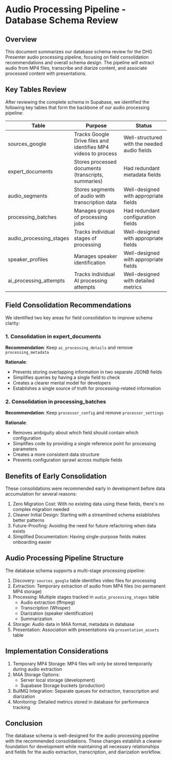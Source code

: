 # Audio Processing Pipeline - Database Schema Review

## Overview
This document summarizes our database schema review for the DHG Presenter audio processing pipeline, focusing on field consolidation recommendations and overall schema design. The pipeline will extract audio from MP4 files, transcribe and diarize content, and associate processed content with presentations.

## Key Tables Review
After reviewing the complete schema in Supabase, we identified the following key tables that form the backbone of our audio processing pipeline:

| Table | Purpose | Status |
|-------|---------|--------|
| sources_google | Tracks Google Drive files and identifies MP4 videos to process | Well-structured with the needed audio fields |
| expert_documents | Stores processed documents (transcripts, summaries) | Had redundant metadata fields |
| audio_segments | Stores segments of audio with transcription data | Well-designed with appropriate fields |
| processing_batches | Manages groups of processing jobs | Had redundant configuration fields |
| audio_processing_stages | Tracks individual stages of processing | Well-designed with appropriate fields |
| speaker_profiles | Manages speaker identification | Well-designed with appropriate fields |
| ai_processing_attempts | Tracks individual AI processing attempts | Well-designed with detailed metrics |

## Field Consolidation Recommendations
We identified two key areas for field consolidation to improve schema clarity:

### 1. Consolidation in expert_documents
**Recommendation**: Keep `ai_processing_details` and remove `processing_metadata`

**Rationale**:
- Prevents storing overlapping information in two separate JSONB fields
- Simplifies queries by having a single field to check
- Creates a clearer mental model for developers
- Establishes a single source of truth for processing-related information

### 2. Consolidation in processing_batches
**Recommendation**: Keep `processor_config` and remove `processor_settings`

**Rationale**:
- Removes ambiguity about which field should contain which configuration
- Simplifies code by providing a single reference point for processing parameters
- Creates a more consistent data structure
- Prevents configuration sprawl across multiple fields

## Benefits of Early Consolidation
These consolidations were recommended early in development before data accumulation for several reasons:

1. Zero Migration Cost: With no existing data using these fields, there's no complex migration needed
2. Cleaner Initial Design: Starting with a streamlined schema establishes better patterns
3. Future-Proofing: Avoiding the need for future refactoring when data exists
4. Simplified Documentation: Having single-purpose fields makes onboarding easier

## Audio Processing Pipeline Structure
The database schema supports a multi-stage processing pipeline:

1. Discovery: `sources_google` table identifies video files for processing
2. Extraction: Temporary extraction of audio from MP4 files (no permanent MP4 storage)
3. Processing: Multiple stages tracked in `audio_processing_stages` table
   - Audio extraction (ffmpeg)
   - Transcription (Whisper)
   - Diarization (speaker identification)
   - Summarization
4. Storage: Audio data in M4A format, metadata in database
5. Presentation: Association with presentations via `presentation_assets` table

## Implementation Considerations
1. Temporary MP4 Storage: MP4 files will only be stored temporarily during audio extraction
2. M4A Storage Options:
   - Server local storage (development)
   - Supabase Storage buckets (production)
3. BullMQ Integration: Separate queues for extraction, transcription and diarization
4. Monitoring: Detailed metrics stored in database for performance tracking

## Conclusion
The database schema is well-designed for the audio processing pipeline with the recommended consolidations. These changes establish a cleaner foundation for development while maintaining all necessary relationships and fields for the audio extraction, transcription, and diarization workflow.